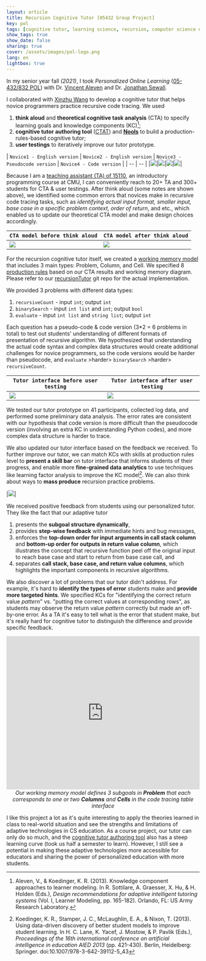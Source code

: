 ```yaml
---
layout: article
title: Recursion Cognitive Tutor [05432 Group Project]
key: pol
tags: [cognitive tutor, learning science, recursion, computer science education]
show_tags: true
show_date: false
sharing: true
cover: /assets/images/pol-logo.png
lang: en
lightbox: true
---
```


In my senior year fall *(2021)*, I took *Personalized Online Learning* ([05-432/832 POL][05432]) with Dr. [Vincent Aleven] and Dr. [Jonathan Sewall].

<!--more-->

I collaborated with [Xinzhu Wang] to develop a cognitive tutor that helps novice programmers practice recursive code tracing. We used 

1. **think aloud** and **theoretical cognitive task analysis** (CTA) to specify learning goals and knowledge components (KC)[^1];
2. **cognitive tutor authoring tool** ([CTAT]) and **[Nools]** to build a production-rules-based cognitive tutor;
3. **user testings** to iteratively improve our tutor prototype.

| `Novice1 - English version` | `Novice2 - English version` | `Novice3 - Pseudocode version` | `Novice4 - Code version` |
| -- | -- |
|![](/assets/images/pol-ta-1.png)|![](/assets/images/pol-ta-2.png)|![](/assets/images/pol-ta-3.png)|![](/assets/images/pol-ta-4.png)|


Because I am a [teaching assistant (TA) of 15110][110], an introductory programming course at CMU, I can conveniently reach to 20+ TA and 300+ students for CTA & user testings. After think aloud (some notes are shown above), we identified some common errors that novices make in recursive code tracing tasks, such as *identifying actual input format, smaller input, base case in a specific problem context, order of return*, and etc., which enabled us to update our theoretical CTA model and make design choices accordingly.

| `CTA model before think aloud` | `CTA model after think aloud` |
| -- | -- |
|![](/assets/images/pol-cta-pre.jpg)|![](/assets/images/pol-cta-post.jpg)|

For the recursion cognitive tutor itself, we created a [working memory model][WM] that includes 3 main types: Problem, Column, and Cell. We specified 8 [production rules] based on our CTA results and working memory diagram. Please refer to our [recursionTutor] git repo for the actual implementation.

We provided 3 problems with different data types:
1. `recursiveCount` - input `int`; output `int`
2. `binarySearch` - input `int list` and `int`; output `bool`
3. `evaluate` - input `int list` and `string list`; output `int`

Each question has a pseudo-code & code version (3*2 = 6 problems in total) to test out students' understanding of different formats of presentation of recursive algorithm. We hypothesized that understanding the actual code syntax and complex data structures would create additional challenges for novice programmers, so the code versions would be harder than pseudocode, and `evaluate` >harder> `binarySearch` >harder> `recursiveCount`.

| `Tutor interface before user testing` | `Tutor interface after user testing` |
| -- | -- |
|![](/assets/images/pol-tutor-pre.png)|![](/assets/images/pol-tutor-post.png)|

We tested our tutor prototype on 41 participants, collected log data, and performed some preliminary data analysis. The error rates are consistent with our hypothesis that code version is more difficult than the pseudocode version (involving an extra KC in understanding Python codes), and more complex data structure is harder to trace. 

We also updated our tutor interface based on the feedback we received. To further improve our tutor, we can match KCs with skills at production rules level to **present a skill bar** on tutor interface that informs students of their progress, and enable more **fine-grained data analytics** to use techniques like learning factor analysis to improve the KC model[^2]. We can also think about ways to **mass produce** recursion practice problems. 

|![](/assets/images/pol-tutor-data.png)|

We received positive feedback from students using our personalized tutor. They like the fact that our adaptive tutor
1. presents the **subgoal structure dynamically**,
2. provides **step-wise feedback** with immediate hints and bug messages,
3. enforces the **top-down order for input arguments in call stack column** and **bottom-up order for outputs in return value column**, which illustrates the concept that recursive function peel off the original input to reach base case and start to return from base case call, and
4. separates **call stack, base case, and return value columns**, which highlights the important components in recursive algorithms. 

We also discover a lot of problems that our tutor didn't address. For example, it's hard to **identify the types of error** students make and **provide more targeted hints**. We specified KCs for "identifying the correct return value *pattern*" vs. "putting the correct values at corresponding rows", as students may observe the return value *pattern* correctly but made an off-by-one error. As a TA it's easy to tell what is the error that student make, but it's really hard for cognitive tutor to distinguish the difference and provide specific feedback. 

<iframe width="100%" height="400" src="https://miro.com/app/live-embed/uXjVOfAkTgg=/?moveToViewport=1794,-3730,3037,2945" frameBorder="0" scrolling="no" allowFullScreen></iframe>

<center><i>Our working memory model defines 3 subgoals in <b>Problem</b> that each corresponds to one or two <b>Columns</b> and <b>Cells</b> in the code tracing table interface</i></center>

I like this project a lot as it's quite interesting to apply the theories learned in class to real-world situation and see the strengths and limitations of adaptive technologies in CS education. As a course project, our tutor can only do so much, and the [cognitive tutor authoring tool][CTAT] also has a steep learning curve (took us half a semester to learn). However, I still see a potential in making these adaptive technologies more accessible for educators and sharing the power of personalized education with more students.

[^1]: Aleven, V., & Koedinger, K. R. (2013). Knowledge component approaches to learner modeling. In R. Sottilare, A. Graesser, X. Hu, & H. Holden (Eds.), *Design recommendations for adaptive intelligent tutoring systems* (Vol. I, Learner Modeling, pp. 165-182). Orlando, FL: US Army Research Laboratory.

[^2]: Koedinger, K. R., Stamper, J. C., McLaughlin, E. A., & Nixon, T. (2013). Using data-driven discovery of better student models to improve student learning. In H. C. Lane, K. Yacef, J. Mostow, & P. Pavlik (Eds.), *Proceedings of the 16th international conference on artificial intelligence in education AIED 2013* (pp. 421-430). Berlin, Heidelberg: Springer. doi:10.1007/978-3-642-39112-5_43


[05432]: https://www.hcii.cmu.edu/courses/personalized-online-learning
[Vincent Aleven]: https://www.hcii.cmu.edu/people/vincent-aleven
[Jonathan Sewall]: https://www.hcii.cmu.edu/people/jonathan-sewall
[Xinzhu Wang]: http://www.wangxinzhu99.com/
[110]: /en_activity/2-ta.html
[recursionTutor]: https://github.com/mqo00/recursionTutor
[production rules]: https://github.com/mqo00/recursionTutor/blob/main/CognitiveModel/RT_productionrules.nools
[CTAT]: https://github.com/CMUCTAT/CTAT/wiki
[WM]: https://miro.com/app/board/uXjVOfAkTgg=/?invite_link_id=688530250362
[Nools]: http://noolsjs.com/